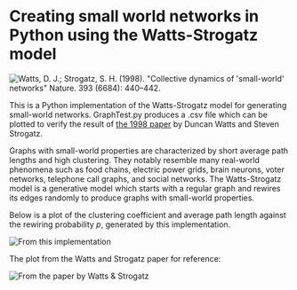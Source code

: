 # Creating small world networks in Python using the Watts-Strogatz model
![Watts, D. J.; Strogatz, S. H. (1998). "Collective dynamics of 'small-world' networks" Nature. 393 (6684): 440–442.](https://github.com/sleepokay/watts-strogatz/blob/master/media/intro.png)

This is a Python implementation of the Watts-Strogatz model for generating small-world networks. GraphTest.py produces a .csv file which can be plotted to verify the result of [the 1998 paper](https://github.com/sleepokay/watts-strogatz/blob/master/references/watts%20%26%20strogatz%20-%20collective%20dynamics%20of%20small-world%20networks.pdf) by Duncan Watts and Steven Strogatz.

Graphs with small-world properties are characterized by short average path lengths and high clustering. They notably resemble many real-world phenomena such as food chains, electric power grids, brain neurons, voter networks, telephone call graphs, and social networks. The Watts-Strogatz model is a generative model which starts with a regular graph and rewires its edges randomly to produce graphs with small-world properties.

Below is a plot of the clustering coefficient and average path length against the rewiring probability _p_, generated by this implementation.

![From this implementation](https://github.com/sleepokay/watts-strogatz/blob/master/media/plot.png)


The plot from the Watts and Strogatz paper for reference:

![From the paper by Watts & Strogatz](https://github.com/sleepokay/watts-strogatz/blob/master/media/ws.png)
